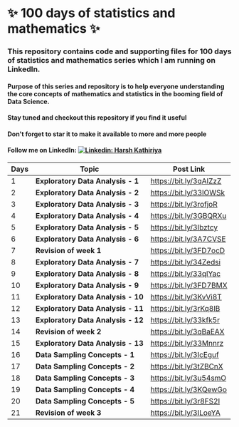 # ✨ 100 days of statistics and mathematics ✨
### This repository contains code and supporting files for 100 days of statistics and mathematics series which I am running on LinkedIn.

#### Purpose of this series and repository is to help everyone understanding the core concepts of mathematics and statistics in the booming field of Data Science.

#### Stay tuned and checkout this repository if you find it useful

#### Don't forget to star it to make it available to more and more people

#### Follow me on LinkedIn:  [![Linkedin: Harsh Kathiriya](https://img.shields.io/badge/-harshkathiriya-blue?style=flat-square&logo=Linkedin&logoColor=white&link=https://www.linkedin.com/in/harsh-kathiriya-895b7b126/)](https://www.linkedin.com/in/harshkathiriya97/)


| Days | Topic                                        | Post Link              |
| ---- | -------------------------------------------- | ---------------------- |
| 1    | **Exploratory Data Analysis - 1**            | https://bit.ly/3qAIZzZ |
| 2    | **Exploratory Data Analysis - 2**            | https://bit.ly/33IOWSk |
| 3    | **Exploratory Data Analysis - 3**            | https://bit.ly/3rofjoR |
| 4    | **Exploratory Data Analysis - 4**            | https://bit.ly/3GBQRXu |
| 5    | **Exploratory Data Analysis - 5**            | https://bit.ly/3Ibztcy |
| 6    | **Exploratory Data Analysis - 6**            | https://bit.ly/3A7CVSE |
| 7    | **Revision of week 1**                       | https://bit.ly/3FD7ocD |
| 8    | **Exploratory Data Analysis - 7**            | https://bit.ly/34Zedsi |
| 9    | **Exploratory Data Analysis - 8**            | https://bit.ly/33qlYac |
| 10   | **Exploratory Data Analysis - 9**            | https://bit.ly/3FD7BMX |
| 11   | **Exploratory Data Analysis - 10**           | https://bit.ly/3KvVi8T |
| 12   | **Exploratory Data Analysis - 11**           | https://bit.ly/3rKq8lB |
| 13   | **Exploratory Data Analysis - 12**           | https://bit.ly/33kfk5r |
| 14   | **Revision of week 2**                       | https://bit.ly/3qBaEAX |
| 15   | **Exploratory Data Analysis - 13**           | https://bit.ly/33Mnnrz |
| 16   | **Data Sampling Concepts - 1**               | https://bit.ly/3IcEguf |
| 17   | **Data Sampling Concepts - 2**               | https://bit.ly/3tZBCnX |
| 18   | **Data Sampling Concepts - 3**               | https://bit.ly/3u54smO |
| 19   | **Data Sampling Concepts - 4**               | https://bit.ly/3KQewGo |
| 20   | **Data Sampling Concepts - 5**               | https://bit.ly/3r8FS2l |
| 21   | **Revision of week 3**                       | https://bit.ly/3ILoeYA |

